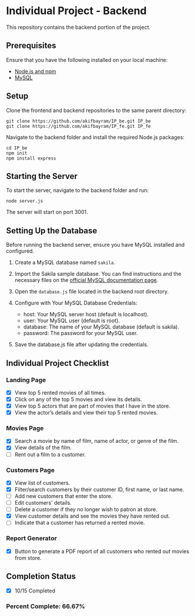 # Individual Project - Backend

This repository contains the backend portion of the project.

## Prerequisites

Ensure that you have the following installed on your local machine:

- [Node.js and npm](https://nodejs.org/)
- [MySQL](https://dev.mysql.com/downloads/)

## Setup

Clone the frontend and backend repositories to the same parent directory:

```
git clone https://github.com/akifbayram/IP_be.git IP_be
git clone https://github.com/akifbayram/IP_fe.git IP_fe
```

Navigate to the backend folder and install the required Node.js packages:

```
cd IP_be
npm init
npm install express
```

## Starting the Server

To start the server, navigate to the backend folder and run:

```
node server.js
```

The server will start on port 3001.

## Setting Up the Database

Before running the backend server, ensure you have MySQL installed and configured.

1. Create a MySQL database named `sakila`.
   
2. Import the Sakila sample database. You can find instructions and the necessary files on the [official MySQL documentation page](https://dev.mysql.com/doc/sakila/en/).

3. Open the `database.js` file located in the backend root directory.

4. Configure with Your MySQL Database Credentials:

   - host: Your MySQL server host (default is localhost).
   - user: Your MySQL user (default is root).
   - database: The name of your MySQL database (default is sakila).
   - password: The password for your MySQL user.

5. Save the database.js file after updating the credentials.

## Individual Project Checklist

### Landing Page
- [x] View top 5 rented movies of all times.
- [x] Click on any of the top 5 movies and view its details.
- [x] View top 5 actors that are part of movies that I have in the store.
- [x] View the actor’s details and view their top 5 rented movies.

### Movies Page
- [x] Search a movie by name of film, name of actor, or genre of the film.
- [x] View details of the film.
- [ ] Rent out a film to a customer.

### Customers Page
- [x] View list of customers.
- [x] Filter/search customers by their customer ID, first name, or last name.
- [ ] Add new customers that enter the store.
- [ ] Edit customers' details.
- [ ] Delete a customer if they no longer wish to patron at store.
- [x] View customer details and see the movies they have rented out.
- [ ] Indicate that a customer has returned a rented movie.

### Report Generator
- [x] Button to generate a PDF report of all customers who rented out movies from store.

## Completion Status
- [x] 10/15 Completed

### Percent Complete: 66.67%